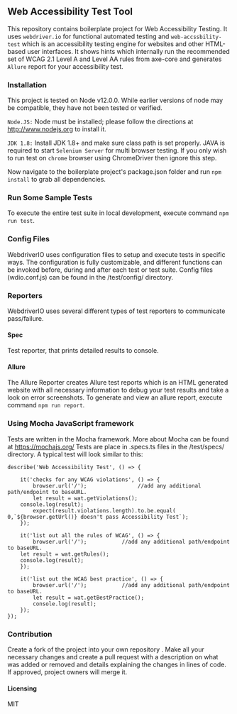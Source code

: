 ## Web Accessibility Test Tool

This repository contains boilerplate project for Web Accessibility Testing. It uses `webdriver.io` for functional automated testing and `web-accssbility-test` which is an accessibility testing engine for websites and other HTML-based user interfaces. It shows hints which internally run the recommended set of WCAG 2.1 Level A and Level AA rules from axe-core and generates `Allure` report for your accessibility test.

### Installation

This project is tested on Node v12.0.0. While earlier versions of node may be compatible, they have not been tested or verified.

`Node.JS:` Node must be installed; please follow the directions at http://www.nodejs.org to install it.

`JDK 1.8:` Install JDK 1.8+ and make sure class path is set properly. JAVA is required to start `Selenium Server` for multi browser testing. If you only wish to run test on `chrome` browser using ChromeDriver then ignore this step.

Now navigate to the boilerplate project's package.json folder and run `npm install` to grab all dependencies.

### Run Some Sample Tests
To execute the entire test suite in local development, execute command  `npm run test`.

### Config Files
WebdriverIO uses configuration files to setup and execute tests in specific ways. The configuration is fully customizable, and different functions can be invoked before, during and after each test or test suite. Config files (wdio.conf.js) can be found in the /test/config/ directory.

### Reporters
WebdriverIO uses several different types of test reporters to communicate pass/failure.

#### Spec
Test reporter, that prints detailed results to console.

#### Allure
The Allure Reporter creates Allure test reports which is an HTML generated website with all necessary information to debug your test results and take a look on error screenshots. To generate and view an allure report, execute command  `npm run report`.

### Using Mocha JavaScript framework
Tests are written in the Mocha framework. More about Mocha can be found at https://mochajs.org/
Tests are place in .specs.ts files in the /test/specs/ directory. A typical test will look similar to this:

```
describe('Web Accessibility Test', () => {

	it('checks for any WCAG violations', () => {
		browser.url('/');    			 //add any additional path/endpoint to baseURL.
		let result = wat.getViolations();
    console.log(result);
		expect(result.violations.length).to.be.equal( 0,`${browser.getUrl()} doesn't pass Accessibility Test`);
	});

	it('list out all the rules of WCAG', () => {
		browser.url('/');     		//add any additional path/endpoint to baseURL.
    let result = wat.getRules();
    console.log(result);
	});

	it('list out the WCAG best practice', () => {
		browser.url('/');     		//add any additional path/endpoint to baseURL.
		let result = wat.getBestPractice();
		console.log(result);
	});
});
```
### Contribution
Create a fork of the project into your own repository . Make all your necessary changes and create a pull request with a description on what was added or removed and details explaining the changes in lines of code. If approved, project owners will merge it.

#### Licensing
MIT
